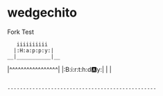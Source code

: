 # wedgechito
Fork Test

       iiiiiiiiii
      |:H:a:p:p:y:|
    __|___________|__
   |^^^^^^^^^^^^^^^^^|
   |:B:i:r:t:h:d:a:y:|
   |                 |
   ~~~~~~~~~~~~~~~~~~~

------------------------------------------------
